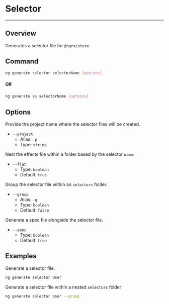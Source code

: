 # Selector

---

## Overview

Generates a selector file for `@ngrx/store`.

## Command

```sh
ng generate selector selectorName [options]
```

##### OR

```sh
ng generate se selectorName [options]
```

## Options

Provide the project name where the selector files will be created.

- `--project`
  - Alias: `-p`
  - Type: `string`

Nest the effects file within a folder based by the selector `name`.

- `--flat`
  - Type: `boolean`
  - Default: `true`

Group the selector file within an `selectors` folder.

- `--group`
  - Alias: `-g`
  - Type: `boolean`
  - Default: `false`

Generate a spec file alongside the selector file.

- `--spec`
  - Type: `boolean`
  - Default: `true`

## Examples

Generate a selector file.

```sh
ng generate selector User
```

Generate a selector file within a nested `selectors` folder

```sh
ng generate selector User --group
```
